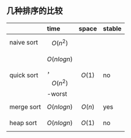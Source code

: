 ## 几种排序的比较

|  | time | space | stable |
| :--- | :--- | :--- | :--- |
| naive sort | $$O(n^2)$$ |  |  |
| quick sort | $$O(nlogn)$$ ，$$O(n^2)$$-worst | $$O(1)$$ | no |
| merge sort | $$O(nlogn)$$ | $$O(n)$$ | yes |
| heap sort | $$O(nlogn)$$ | $$O(1)$$ | no |



